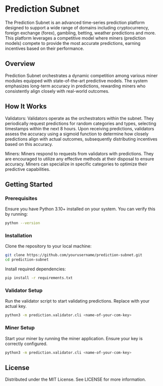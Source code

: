 # Prediction Subnet

The Prediction Subnet is an advanced time-series prediction platform designed to support a wide range of domains including cryptocurrency, foreign exchange (forex), gambling, betting, weather predictions and more. This platform leverages a competitive model where miners (prediction models) compete to provide the most accurate predictions, earning incentives based on their performance.


## Overview
Prediction Subnet orchestrates a dynamic competition among various miner modules equipped with state-of-the-art predictive models. The system emphasizes long-term accuracy in predictions, rewarding miners who consistently align closely with real-world outcomes.

## How It Works
Validators: Validators operate as the orchestrators within the subnet. They periodically request predictions for random categories and types, selecting timestamps within the next 8 hours. Upon receiving predictions, validators assess the accuracy using a sigmoid function to determine how closely predictions align with actual outcomes, subsequently distributing incentives based on this accuracy.

Miners: Miners respond to requests from validators with predictions. They are encouraged to utilize any effective methods at their disposal to ensure accuracy. Miners can specialize in specific categories to optimize their predictive capabilities.

## Getting Started
### Prerequisites
Ensure you have Python 3.10+ installed on your system. You can verify this by running:
```sh
python --version
```
### Installation
Clone the repository to your local machine:

```sh
git clone https://github.com/yourusername/prediction-subnet.git
cd prediction-subnet
```

Install required dependencies:
```sh
pip install -r requirements.txt
```

### Validator Setup
Run the validator script to start validating predictions. Replace <name-of-your-com-key> with your actual key.
```sh
python3 -m prediction.validator.cli <name-of-your-com-key>
```

### Miner Setup
Start your miner by running the miner application. Ensure your key is correctly configured.

```sh
python3 -m prediction.validator.cli <name-of-your-com-key>
```

## License
Distributed under the MIT License. See LICENSE for more information.